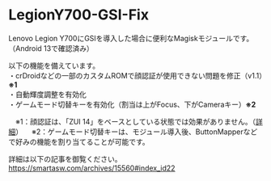 # LegionY700-GSI-Fix
Lenovo Legion Y700にGSIを導入した場合に便利なMagiskモジュールです。（Android 13で確認済み）

以下の機能を備えています。<br>
・crDroidなどの一部のカスタムROMで顔認証が使用できない問題を修正（v1.1）<b>※1</b><br>
・自動輝度調整を有効化<br>
・ゲームモード切替キーを有効化（割当は上がFocus、下がCameraキー）<b>※2</b><br>

　※1：顔認証は、「ZUI 14」をベースとしている状態では効果がありません。（<a href="https://smartasw.com/archives/15560#index_id0">詳細</a>）
　※2：ゲームモード切替キーは、モジュール導入後、ButtonMapperなどで好みの機能を割り当てることが可能です。


詳細は以下の記事を御覧ください。
https://smartasw.com/archives/15560#index_id22
